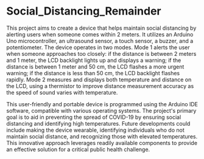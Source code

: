 # Social_Distancing_Remainder
This project aims to create a device that helps maintain social distancing by alerting users when someone comes within 2 meters. It utilizes an Arduino Uno microcontroller, an ultrasound sensor, a touch sensor, a buzzer, and a potentiometer. The device operates in two modes. Mode 1 alerts the user when someone approaches too closely: if the distance is between 2 meters and 1 meter, the LCD backlight lights up and displays a warning; if the distance is between 1 meter and 50 cm, the LCD flashes a more urgent warning; if the distance is less than 50 cm, the LCD backlight flashes rapidly. Mode 2 measures and displays both temperature and distance on the LCD, using a thermistor to improve distance measurement accuracy as the speed of sound varies with temperature.

This user-friendly and portable device is programmed using the Arduino IDE software, compatible with various operating systems. The project's primary goal is to aid in preventing the spread of COVID-19 by ensuring social distancing and identifying high temperatures. Future developments could include making the device wearable, identifying individuals who do not maintain social distance, and recognizing those with elevated temperatures. This innovative approach leverages readily available components to provide an effective solution for a critical public health challenge.
